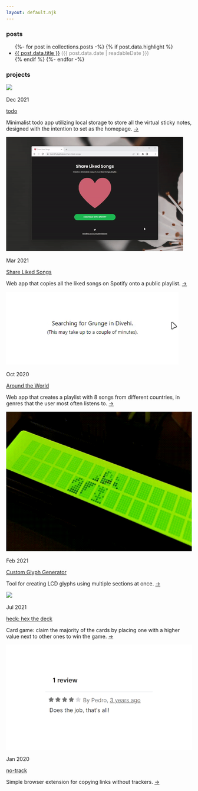 ```yaml
---
layout: default.njk
---
```


### posts

<ul>
    {%- for post in collections.posts -%}
        {% if post.data.highlight %}
            <li><a href="{{ post.url }}">{{ post.data.title }}</a> <span style="opacity: 0.5">({{ post.data.date | readableDate }})</span></li>
        {% endif %}
    {%- endfor -%}
</ul>

### projects

<div class="projects">
<div class="item">
        <img src="/todo.gif" class="demo"/>
        <p class="date">Dec 2021</p>
        <a href="https://github.com/tusindfryd/todo" class="title">todo </a>
        <p class="description">Minimalist todo app utilizing local storage to store all the virtual sticky notes,
            designed with the intention to set as the homepage. <a href="https://github.com/tusindfryd/todo">→</a></p>
    </div>
    <div class="item">
        <img src="/share-liked-songs.gif" class="demo"/>
        <p class="date">Mar 2021</p>
        <a href="https://tusindfryd.github.io/share-liked-songs/" class="title">Share Liked Songs</a>
        <p class="description">Web app that copies all the liked songs on Spotify onto a public playlist. <a href="https://tusindfryd.github.io/share-liked-songs/">→</a></p>
    </div>
    <div class="item">
        <img src="/around-the-world.gif" class="demo"/>
        <p class="date">Oct 2020</p>
        <a href="https://tusindfryd.github.io/around-the-world" class="title">Around the World</a>
        <p class="description">Web app that creates a playlist with 8 songs from different countries, in genres that the
            user most often listens to. <a href="https://tusindfryd.github.io/around-the-world">→</a></p>
    </div>
    <div class="item">
        <img src="/butterflies.gif" class="demo"/>
        <p class="date">Feb 2021</p>
        <a href="https://tusindfryd.github.io/screenduino/" class="title">Custom Glyph Generator</a>
        <p class="description">Tool for creating LCD glyphs using multiple sections at once. <a href="https://tusindfryd.github.io/screenduino/">→</a></p>
    </div>
    <div class="item">
        <img src="/bgif.gif" class="demo"/>
        <p class="date">Jul 2021</p>
        <a href="https://tusindfryd.github.io/heck/" class="title">heck: hex the deck</a>
        <p class="description">Card game: claim the majority of the cards by placing one with a higher value next to
            other ones to win the game. <a href="https://tusindfryd.github.io/heck/">→</a></p>
    </div>
    <div class="item">
        <img src="/notrack.png" class="demo"/>
        <p class="date">Jan 2020</p>
        <a href="https://github.com/tusindfryd/no-track" class="title">no-track</a>
        <p class="description">Simple browser extension for copying links without trackers. <a href="https://github.com/tusindfryd/no-track">→</a></p>
    </div>
</div>
